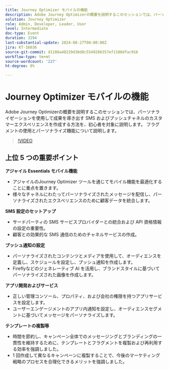 ```yaml
---
title: Journey Optimizer モバイルの機能
description: Adobe Journey Optimizerの概要を説明するこのセッションでは、パーソナライゼーションを使用して成果を導き出す SMS およびプッシュチャネルのカスタマーエクスペリエンスを作成する方法を、初心者を対象に説明します。 フラグメントの使用とパーソナライズ機能について説明します。
solution: Journey Optimizer
role: Admin, Developer, Leader, User
level: Intermediate
doc-type: Event
duration: 3294
last-substantial-update: 2024-08-27T00:00:00Z
jira: KT-16036
source-git-commit: d1186a48229d38d8c5549286357ef1108dfac916
workflow-type: tm+mt
source-wordcount: '227'
ht-degree: 0%

---
```



# Journey Optimizer モバイルの機能

Adobe Journey Optimizerの概要を説明するこのセッションでは、パーソナライゼーションを使用して成果を導き出す SMS およびプッシュチャネルのカスタマーエクスペリエンスを作成する方法を、初心者を対象に説明します。 フラグメントの使用とパーソナライズ機能について説明します。

>[!VIDEO](https://video.tv.adobe.com/v/3433001/?learn=on)

## 上位 5 つの重要ポイント

**アジャイル Essentials モバイル機能**

* アジャイルのJourney Optimizer ツールを通じてモバイル機能を最適化することに重点を置きます。
* 様々なチャネルにわたってパーソナライズされたメッセージを配信し、パーソナライズされたエクスペリエンスのために顧客データを統合します。

**SMS 設定のセットアップ**

* サードパーティの SMS サービスプロバイダーとの統合および API 資格情報の設定の重要性。
* 顧客との効果的な SMS 通信のためのチャネルサービスの作成。

**プッシュ通知の設定**

* パーソナライズされたコンテンツとメディアを使用して、オーディエンスを定義し、スケジュールを設定し、プッシュ通知を作成します。
* Fireflyなどのジェネレーティブ AI を活用し、ブランドスタイルに基づいてパーソナライズされた画像を作成します。

**アプリ開発およびサービス**

* 正しい管理コンソール、プロパティ、および会社の権限を持つアプリサービスを設定します。
* ユーザーエンゲージメントのアプリ内通知を設定し、オーディエンスセグメントに基づいてメッセージをパーソナライズします。

**テンプレートの複製等**

* 時間を節約し、キャンペーン全体でのメッセージングとブランディングの一貫性を維持するために、テンプレートとフラグメントを複製および再利用する効率を強調しました。
* 1 回作成して異なるキャンペーンに複製することで、今後のマーケティング戦略のプロセスを合理化できるメリットを強調しました。
